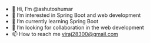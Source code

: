 - 👋 Hi, I’m @ashutoshumar
- 👀 I’m interested in Spring Boot and web development
- 🌱 I’m currently learning Spring Boot
- 💞️ I’m looking for collaboration in the web development
- 📫 How to reach me viraj28300@gmail.com

<!---
ashutoshumar/ashutoshumar is a ✨ special ✨ repository because its `README.md` (this file) appears on your GitHub profile.
You can click the Preview link to take a look at your changes.
--->
